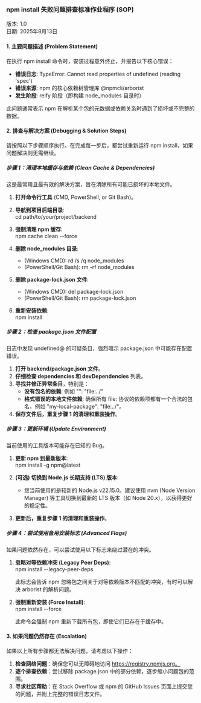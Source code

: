 ### **npm install 失败问题排查标准作业程序 (SOP)**

版本: 1.0  
日期: 2025年8月13日

#### **1\. 主要问题描述 (Problem Statement)**

在执行 npm install 命令时，安装过程意外终止，并报告以下核心错误：

* **错误日志**: TypeError: Cannot read properties of undefined (reading 'spec')  
* **错误来源**: npm 的核心依赖树管理库 @npmcli/arborist  
* **发生阶段**: reify 阶段（即构建 node\_modules 目录时）

此问题通常表示 npm 在解析某个包的元数据或依赖关系时遇到了损坏或不完整的数据。

#### **2\. 排查与解决方案 (Debugging & Solution Steps)**

请按照以下步骤顺序执行。在完成每一步后，都尝试重新运行 npm install，如果问题解决则无需继续。

##### **步骤 1：清理本地缓存与依赖 (Clean Cache & Dependencies)**

这是最常用且最有效的解决方案，旨在清除所有可能已损坏的本地文件。

1. **打开命令行工具** (CMD, PowerShell, or Git Bash)。  
2. **导航到项目后端目录**:  
   cd path/to/your/project/backend

3. **强制清理 npm 缓存**:  
   npm cache clean \--force

4. **删除 node\_modules 目录**:  
   * (Windows CMD): rd /s /q node\_modules  
   * (PowerShell/Git Bash): rm \-rf node\_modules  
5. **删除 package-lock.json 文件**:  
   * (Windows CMD): del package-lock.json  
   * (PowerShell/Git Bash): rm package-lock.json  
6. **重新安装依赖**:  
   npm install

##### **步骤 2：检查 package.json 文件配置**

日志中发现 undefined@ 的可疑条目，强烈暗示 package.json 中可能存在配置错误。

1. **打开 backend/package.json 文件**。  
2. **仔细检查 dependencies 和 devDependencies** 列表。  
3. **寻找并修正异常条目**，特别是：  
   * **没有包名的依赖**: 例如 "": "file:../"  
   * **格式错误的本地文件依赖**: 确保所有 file: 协议的依赖项都有一个合法的包名，例如 "my-local-package": "file:../"。  
4. **保存文件后，重复步骤 1 的清理和重装操作**。

##### **步骤 3：更新环境 (Update Environment)**

当前使用的工具版本可能存在已知的 Bug。

1. **更新 npm 到最新版本**:  
   npm install \-g npm@latest

2. **(可选) 切换到 Node.js 长期支持 (LTS) 版本**:  
   * 您当前使用的是较新的 Node.js v22.15.0。建议使用 nvm (Node Version Manager) 等工具切换到最新的 LTS 版本（如 Node 20.x），以获得更好的稳定性。  
3. **更新后，重复步骤 1 的清理和重装操作**。

##### **步骤 4：尝试使用备用安装标志 (Advanced Flags)**

如果问题依然存在，可以尝试使用以下标志来绕过潜在的冲突。

1. **忽略对等依赖冲突 (Legacy Peer Deps)**:  
   npm install \--legacy-peer-deps

   此标志会告诉 npm 忽略包之间关于对等依赖版本不匹配的冲突，有时可以解决 arborist 的解析问题。  
2. **强制重新安装 (Force Install)**:  
   npm install \--force

   此命令会强制 npm 重新下载所有包，即使它们已存在于缓存中。

#### **3\. 如果问题仍然存在 (Escalation)**

如果以上所有步骤都无法解决问题，请考虑以下操作：

1. **检查网络问题**：确保您可以无障碍地访问 https://registry.npmjs.org。  
2. **逐个排查依赖**：尝试移除 package.json 中的部分依赖，逐步缩小问题包的范围。  
3. **寻求社区帮助**：在 Stack Overflow 或 npm 的 GitHub Issues 页面上提交您的问题，并附上完整的错误日志文件。